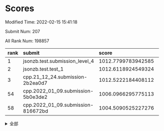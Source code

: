 # Scores

Modified Time: 2022-02-15 15:41:18

Submit Num: 207

All Rank Num: 198857

| rank |               submit               |       score        |       sigma        | pk_num |
| :--- | :--------------------------------- | :----------------- | :----------------- | :----- |
| 1    | jsonzb.test.submission_level_4     | 1012.7799783942585 | 0.7992911010891239 | 3847   |
| 2    | jsonzb.test.test_1                 | 1012.6118924549324 | 0.8056796264647226 | 3843   |
| 3    | cpp.21_12_24.submission-2b2ea0d7   | 1012.5222184408112 | 0.7744990775056882 | 3846   |
| 54   | cpp.2022_01_09.submission-5b0e3de2 | 1006.0966295775113 | 0.7197289421082261 | 3841   |
| 58   | cpp.2022_01_09.submission-816672bd | 1004.5090525227276 | 0.7109056159800692 | 3840   |


<details>
<summary>全部</summary>

| rank |                 submit                 |       score        |       sigma        | pk_num |
| :--- | :------------------------------------- | :----------------- | :----------------- | :----- |
| 1    | jsonzb.test.submission_level_4         | 1012.7799783942585 | 0.7992911010891239 | 3847   |
| 2    | jsonzb.test.test_1                     | 1012.6118924549324 | 0.8056796264647226 | 3843   |
| 3    | cpp.21_12_24.submission-2b2ea0d7       | 1012.5222184408112 | 0.7744990775056882 | 3846   |
| 4    | gobigger.level_3.submission_level_3_23 | 1011.6589243060732 | 0.7515639078241948 | 3840   |
| 5    | gobigger.level_3.submission_level_3_4  | 1011.3706984624112 | 0.7583022910762534 | 3841   |
| 6    | gobigger.level_3.submission_level_3_20 | 1011.2829238420991 | 0.7711934293745425 | 3845   |
| 7    | gobigger.level_3.submission_level_3_38 | 1011.0570614007512 | 0.7584090565657814 | 3847   |
| 8    | gobigger.level_3.submission_level_3_12 | 1011.0248478482175 | 0.785622413433043  | 3846   |
| 9    | gobigger.level_3.submission_level_3_2  | 1010.8977264860542 | 0.7620473893532432 | 3841   |
| 10   | gobigger.level_3.submission_level_3_40 | 1010.7310261809108 | 0.7580159158707863 | 3843   |
| 11   | gobigger.level_3.submission_level_3_10 | 1010.7165696523138 | 0.7419084157614236 | 3849   |
| 12   | gobigger.level_3.submission_level_3_0  | 1010.5959987996548 | 0.7611202670184865 | 3842   |
| 13   | gobigger.level_3.submission_level_3_29 | 1010.5934462845809 | 0.7591065173267714 | 3844   |
| 14   | gobigger.level_3.submission_level_3_26 | 1010.532449367559  | 0.7692414869353507 | 3842   |
| 15   | gobigger.level_3.submission_level_3_18 | 1010.4841292452145 | 0.7647948855326379 | 3840   |
| 16   | gobigger.level_3.submission_level_3_37 | 1010.3611567001849 | 0.7546194878736976 | 3843   |
| 17   | gobigger.level_3.submission_level_3_35 | 1010.350756532815  | 0.783555879720378  | 3843   |
| 18   | gobigger.level_3.submission_level_3_47 | 1010.3067447178466 | 0.744940381309197  | 3845   |
| 19   | gobigger.level_3.submission_level_3_14 | 1010.2463341134285 | 0.7610207313121717 | 3840   |
| 20   | gobigger.level_3.submission_level_3_39 | 1010.1521157983958 | 0.7505914719764404 | 3837   |
| 21   | gobigger.level_3.submission_level_3_21 | 1010.0735086221691 | 0.7276412177981119 | 3840   |
| 22   | gobigger.level_3.submission_level_3_28 | 1010.0539447584077 | 0.7729912914533187 | 3845   |
| 23   | gobigger.level_3.submission_level_3_43 | 1010.0434157458519 | 0.748209176209826  | 3848   |
| 24   | gobigger.level_3.submission_level_3_11 | 1010.0190590888343 | 0.7577953069194688 | 3841   |
| 25   | gobigger.level_3.submission_level_3_24 | 1009.9797379689182 | 0.7546958788350299 | 3843   |
| 26   | gobigger.level_3.submission_level_3_32 | 1009.9721168380536 | 0.7482923567884582 | 3841   |
| 27   | gobigger.level_3.submission_level_3_44 | 1009.9564406723259 | 0.7614354084855084 | 3838   |
| 28   | gobigger.level_3.submission_level_3_34 | 1009.9505666950629 | 0.764899418398778  | 3844   |
| 29   | gobigger.level_3.submission_level_3_5  | 1009.9301253755909 | 0.7821487480229441 | 3840   |
| 30   | gobigger.level_3.submission_level_3_8  | 1009.8352546318777 | 0.7565444571202015 | 3844   |
| 31   | gobigger.level_3.submission_level_3_3  | 1009.832156526725  | 0.7666033206334827 | 3842   |
| 32   | gobigger.level_3.submission_level_3_1  | 1009.7982108120663 | 0.7497487606966176 | 3843   |
| 33   | gobigger.level_3.submission_level_3_13 | 1009.7785085635815 | 0.7715634414487097 | 3842   |
| 34   | gobigger.level_3.submission_level_3_9  | 1009.6985796210375 | 0.7689278621554193 | 3841   |
| 35   | gobigger.level_3.submission_level_3_45 | 1009.6619112170799 | 0.7568580304939707 | 3847   |
| 36   | gobigger.level_3.submission_level_3_42 | 1009.621171022236  | 0.7450981942804353 | 3837   |
| 37   | gobigger.level_3.submission_level_3_30 | 1009.5685419118238 | 0.7780252253618588 | 3840   |
| 38   | gobigger.level_3.submission_level_3_48 | 1009.547077896187  | 0.7615495263577327 | 3846   |
| 39   | gobigger.level_3.submission_level_3_17 | 1009.4096283528869 | 0.7436147757575842 | 3845   |
| 40   | gobigger.level_3.submission_level_3_19 | 1009.3742239792892 | 0.7414825991767581 | 3841   |
| 41   | gobigger.level_3.submission_level_3_46 | 1009.3673100299445 | 0.7345508507065971 | 3847   |
| 42   | gobigger.level_3.submission_level_3_15 | 1009.3262735281912 | 0.7246688434747751 | 3846   |
| 43   | gobigger.level_3.submission_level_3_16 | 1009.2946377657235 | 0.7438997704469544 | 3839   |
| 44   | gobigger.level_3.submission_level_3_49 | 1009.2935982097883 | 0.7572484140361204 | 3842   |
| 45   | gobigger.level_3.submission_level_3_22 | 1009.2369362490455 | 0.7612553358545108 | 3851   |
| 46   | gobigger.level_3.submission_level_3_25 | 1009.233231690971  | 0.743590694215147  | 3839   |
| 47   | gobigger.level_3.submission_level_3_31 | 1008.867102207026  | 0.7305060162417655 | 3838   |
| 48   | gobigger.level_3.submission_level_3_41 | 1008.7315255257266 | 0.7658441117908729 | 3845   |
| 49   | gobigger.level_3.submission_level_3_6  | 1008.7068991780096 | 0.764606969592797  | 3841   |
| 50   | gobigger.level_3.submission_level_3_7  | 1008.3120088117556 | 0.7312971781830904 | 3850   |
| 51   | gobigger.level_3.submission_level_3_36 | 1007.9684476883864 | 0.7329784439496928 | 3852   |
| 52   | gobigger.level_3.submission_level_3_27 | 1007.7591467723929 | 0.7331978300663781 | 3849   |
| 53   | gobigger.level_3.submission_level_3_33 | 1007.5652901679782 | 0.7356974737705008 | 3843   |
| 54   | cpp.2022_01_09.submission-5b0e3de2     | 1006.0966295775113 | 0.7197289421082261 | 3841   |
| 55   | gobigger.level_1.submission_level_1_44 | 1005.0115816868574 | 0.722025124339979  | 3842   |
| 56   | gobigger.level_1.submission_level_1_33 | 1004.8069701855701 | 0.7279825122723574 | 3839   |
| 57   | gobigger.level_1.submission_level_1_21 | 1004.7166971712056 | 0.7196337962341247 | 3846   |
| 58   | cpp.2022_01_09.submission-816672bd     | 1004.5090525227276 | 0.7109056159800692 | 3840   |
| 59   | gobigger.level_1.submission_level_1_23 | 1004.0431917708703 | 0.7203407474931851 | 3841   |
| 60   | gobigger.level_1.submission_level_1_10 | 1004.0171917192781 | 0.7033353239668357 | 3841   |
| 61   | gobigger.level_1.submission_level_1_22 | 1003.8678802440483 | 0.7155728128542377 | 3841   |
| 62   | gobigger.level_1.submission_level_1_9  | 1003.8656393979253 | 0.7120733377661316 | 3842   |
| 63   | gobigger.level_1.submission_level_1_7  | 1003.8529194470428 | 0.7167416088765696 | 3848   |
| 64   | gobigger.level_1.submission_level_1_35 | 1003.8386848742613 | 0.7098803269924795 | 3846   |
| 65   | gobigger.level_1.submission_level_1_13 | 1003.7897295473916 | 0.7131061805356812 | 3846   |
| 66   | gobigger.level_1.submission_level_1_11 | 1003.7561019730667 | 0.7310331693862112 | 3840   |
| 67   | gobigger.level_1.submission_level_1_47 | 1003.6493002348749 | 0.7148975298924758 | 3843   |
| 68   | gobigger.level_1.submission_level_1_43 | 1003.6165066194364 | 0.7097495258835845 | 3845   |
| 69   | gobigger.level_1.submission_level_1_31 | 1003.5570841305431 | 0.7227681062578507 | 3837   |
| 70   | gobigger.level_1.submission_level_1_26 | 1003.540508973307  | 0.7233386607688806 | 3841   |
| 71   | gobigger.level_1.submission_level_1_36 | 1003.515980286266  | 0.7160908438328183 | 3846   |
| 72   | gobigger.level_1.submission_level_1_5  | 1003.463762435392  | 0.714197118362607  | 3842   |
| 73   | gobigger.level_1.submission_level_1_29 | 1003.3802065017256 | 0.7162618284481436 | 3842   |
| 74   | gobigger.level_1.submission_level_1_37 | 1003.3761781799524 | 0.7213572670553272 | 3846   |
| 75   | gobigger.level_1.submission_level_1_20 | 1003.366600404807  | 0.7290100428634954 | 3844   |
| 76   | gobigger.level_1.submission_level_1_27 | 1003.3443981501614 | 0.7226016355991897 | 3839   |
| 77   | gobigger.level_1.submission_level_1_1  | 1003.3241193244302 | 0.7281260098947271 | 3841   |
| 78   | gobigger.level_1.submission_level_1_3  | 1003.3116628463248 | 0.7107183963426917 | 3840   |
| 79   | gobigger.level_1.submission_level_1_30 | 1003.261621158968  | 0.7120406001085008 | 3845   |
| 80   | gobigger.level_1.submission_level_1_49 | 1003.2177990207811 | 0.7173658529217202 | 3845   |
| 81   | gobigger.level_1.submission_level_1_48 | 1003.147338434466  | 0.7175602357528741 | 3839   |
| 82   | gobigger.level_1.submission_level_1_14 | 1003.0720687021806 | 0.7158132526087965 | 3843   |
| 83   | gobigger.level_1.submission_level_1_41 | 1003.0512660843069 | 0.7128691152843317 | 3845   |
| 84   | gobigger.level_1.submission_level_1_34 | 1003.0420626464809 | 0.7175947711578827 | 3837   |
| 85   | gobigger.level_1.submission_level_1_18 | 1002.9225506908614 | 0.720233249134328  | 3852   |
| 86   | gobigger.level_1.submission_level_1_0  | 1002.8867215695607 | 0.7134847681130569 | 3845   |
| 87   | gobigger.level_1.submission_level_1_4  | 1002.8425652065492 | 0.7201395268817471 | 3842   |
| 88   | gobigger.level_1.submission_level_1_32 | 1002.7145767463991 | 0.7260984664650713 | 3847   |
| 89   | gobigger.level_1.submission_level_1_17 | 1002.6569327338235 | 0.7060424051035992 | 3841   |
| 90   | gobigger.level_1.submission_level_1_40 | 1002.6421031744932 | 0.7175947333798965 | 3841   |
| 91   | gobigger.level_1.submission_level_1_24 | 1002.6301423191497 | 0.7088342156939753 | 3836   |
| 92   | gobigger.level_1.submission_level_1_19 | 1002.6141989337641 | 0.711598068583279  | 3843   |
| 93   | gobigger.level_1.submission_level_1_6  | 1002.5632483824371 | 0.7180091947451189 | 3842   |
| 94   | gobigger.level_1.submission_level_1_28 | 1002.5226442122654 | 0.7142420388974272 | 3844   |
| 95   | gobigger.level_1.submission_level_1_42 | 1002.5143879873262 | 0.7132897640111291 | 3842   |
| 96   | gobigger.level_1.submission_level_1_45 | 1002.5029802147391 | 0.7229632574371846 | 3843   |
| 97   | gobigger.level_1.submission_level_1_16 | 1002.4778798073139 | 0.7064413597904393 | 3838   |
| 98   | gobigger.level_1.submission_level_1_38 | 1002.4726146487931 | 0.7113620195468614 | 3852   |
| 99   | gobigger.level_1.submission_level_1_12 | 1002.4061792349102 | 0.7103902538872253 | 3842   |
| 100  | gobigger.level_1.submission_level_1_2  | 1002.3933876337323 | 0.7098324781844562 | 3842   |
| 101  | gobigger.level_1.submission_level_1_15 | 1002.3683030628429 | 0.7183771292307005 | 3842   |
| 102  | gobigger.level_1.submission_level_1_39 | 1002.2179861257736 | 0.7245659553008517 | 3841   |
| 103  | gobigger.level_1.submission_level_1_46 | 1001.7072379975349 | 0.7123556801986305 | 3840   |
| 104  | gobigger.level_1.submission_level_1_8  | 1001.6558424909741 | 0.7149900794529377 | 3840   |
| 105  | gobigger.level_1.submission_level_1_25 | 1001.2400536119707 | 0.700126838128526  | 3845   |
| 106  | gobigger.random.submission_random_38   | 997.068963211625   | 0.7022659909592593 | 3845   |
| 107  | gobigger.random.submission_random_17   | 997.0361249062116  | 0.7089284624837839 | 3846   |
| 108  | gobigger.random.submission_random_12   | 997.0124754518394  | 0.7113121732910463 | 3840   |
| 109  | gobigger.random.submission_random_46   | 996.9457333328754  | 0.7226536581330956 | 3842   |
| 110  | gobigger.random.submission_random_0    | 996.9430146954145  | 0.7055245804115075 | 3846   |
| 111  | gobigger.random.submission_random_11   | 996.9199261827843  | 0.7140984493257256 | 3843   |
| 112  | gobigger.random.submission_random_47   | 996.916671755775   | 0.7044991372393378 | 3839   |
| 113  | gobigger.random.submission_random_25   | 996.8681959604166  | 0.7172704978969744 | 3837   |
| 114  | gobigger.random.submission_random_16   | 996.8461706875563  | 0.7075557463696769 | 3842   |
| 115  | gobigger.random.submission_random_41   | 996.7232553128955  | 0.7191032089910471 | 3842   |
| 116  | gobigger.random.submission_random_34   | 996.6786098262606  | 0.7003203200025048 | 3841   |
| 117  | gobigger.random.submission_random_21   | 996.6135449605722  | 0.7065809247566333 | 3844   |
| 118  | gobigger.random.submission_random_40   | 996.5931467827971  | 0.7047646547833136 | 3837   |
| 119  | gobigger.random.submission_random_28   | 996.5667461726196  | 0.7189646862974735 | 3847   |
| 120  | gobigger.random.submission_random_42   | 996.3737404817956  | 0.7004966853739196 | 3846   |
| 121  | gobigger.random.submission_random_39   | 996.3564119825642  | 0.7171813736126591 | 3842   |
| 122  | gobigger.random.submission_random_29   | 996.3312218120184  | 0.697441193803027  | 3840   |
| 123  | gobigger.random.submission_random_14   | 996.3249748861709  | 0.7040485604179504 | 3837   |
| 124  | gobigger.random.submission_random_48   | 996.303081386748   | 0.702476654845393  | 3846   |
| 125  | gobigger.random.submission_random_43   | 996.2952182813553  | 0.711269521376889  | 3840   |
| 126  | gobigger.random.submission_random_10   | 996.2522796442505  | 0.7086754721248348 | 3843   |
| 127  | gobigger.random.submission_random_26   | 996.0853193836325  | 0.7147801630104617 | 3843   |
| 128  | gobigger.random.submission_random_27   | 996.0698863367461  | 0.7193488060339748 | 3843   |
| 129  | gobigger.random.submission_random_32   | 996.0172152681765  | 0.7098566341554696 | 3843   |
| 130  | gobigger.random.submission_random_9    | 995.9707602366576  | 0.7145252050603228 | 3845   |
| 131  | gobigger.random.submission_random_20   | 995.8588143154776  | 0.6990167431436494 | 3845   |
| 132  | gobigger.random.submission_random_18   | 995.8462024218235  | 0.708969620083614  | 3841   |
| 133  | gobigger.random.submission_random_30   | 995.8097194054536  | 0.7002023138115945 | 3842   |
| 134  | gobigger.random.submission_random_44   | 995.7477142646397  | 0.7039203987021009 | 3846   |
| 135  | gobigger.random.submission_random_24   | 995.679867769866   | 0.7229047763414892 | 3844   |
| 136  | gobigger.random.submission_random_2    | 995.6756756929234  | 0.7068534505528646 | 3842   |
| 137  | gobigger.random.submission_random_3    | 995.6144826416974  | 0.7105204102699574 | 3841   |
| 138  | gobigger.random.submission_random_33   | 995.6120509093455  | 0.7018517755518773 | 3844   |
| 139  | gobigger.random.submission_random_7    | 995.6024419301057  | 0.7039763471340729 | 3847   |
| 140  | gobigger.random.submission_random_4    | 995.5818637200636  | 0.7195076618112146 | 3839   |
| 141  | gobigger.random.submission_random_5    | 995.5479561030198  | 0.7105302569093556 | 3840   |
| 142  | gobigger.random.submission_random_1    | 995.54322468294    | 0.7253063464018751 | 3838   |
| 143  | gobigger.random.submission_random_19   | 995.5249733757158  | 0.7088812552561496 | 3846   |
| 144  | gobigger.random.submission_random_31   | 995.4969629369207  | 0.7184271591683793 | 3843   |
| 145  | gobigger.random.submission_random_13   | 995.4840744593563  | 0.7032457193741689 | 3839   |
| 146  | gobigger.random.submission_random_23   | 995.4218353277387  | 0.7226024182573686 | 3837   |
| 147  | gobigger.random.submission_random_35   | 995.3644276820042  | 0.7171133133720851 | 3842   |
| 148  | gobigger.random.submission_random_6    | 995.3578786477436  | 0.698126715671582  | 3840   |
| 149  | gobigger.random.submission_random_15   | 995.3442035359047  | 0.7163556869792581 | 3842   |
| 150  | gobigger.random.submission_random_8    | 995.3336688458951  | 0.7103435568997287 | 3842   |
| 151  | gobigger.random.submission_random_45   | 995.2854034799113  | 0.7132692596082477 | 3844   |
| 152  | gobigger.random.submission_random_49   | 995.1755749425768  | 0.7123915415706924 | 3850   |
| 153  | gobigger.random.submission_random_36   | 995.1533655648906  | 0.7159520357809604 | 3838   |
| 154  | gobigger.random.submission_random_37   | 995.1076960463791  | 0.7170600845602461 | 3841   |
| 155  | gobigger.random.submission_random_22   | 994.6247276845085  | 0.7103471597865353 | 3846   |
| 156  | gobigger.level_2.submission_level_2_1  | 994.3508836181253  | 0.7340831679393849 | 3840   |
| 157  | gobigger.level_2.submission_level_2_31 | 993.9801635742441  | 0.7201096202499725 | 3837   |
| 158  | gobigger.level_2.submission_level_2_27 | 993.9006425125253  | 0.7246796158207145 | 3843   |
| 159  | gobigger.level_2.submission_level_2_39 | 993.696182762162   | 0.7181826198465165 | 3844   |
| 160  | gobigger.level_2.submission_level_2_2  | 993.6275232229758  | 0.7250361133322434 | 3843   |
| 161  | gobigger.level_2.submission_level_2_44 | 993.1670108344026  | 0.7507287244361635 | 3846   |
| 162  | gobigger.level_2.submission_level_2_24 | 993.08315746903    | 0.7225661696622548 | 3846   |
| 163  | gobigger.level_2.submission_level_2_17 | 993.0319325594206  | 0.7638652324890802 | 3838   |
| 164  | gobigger.level_2.submission_level_2_14 | 992.8718810529731  | 0.7364058767672246 | 3844   |
| 165  | gobigger.level_2.submission_level_2_35 | 992.8367371495463  | 0.7485980262508634 | 3842   |
| 166  | gobigger.level_2.submission_level_2_16 | 992.824273643973   | 0.7445960848296844 | 3843   |
| 167  | gobigger.level_2.submission_level_2_28 | 992.8134090036426  | 0.7433476413651057 | 3844   |
| 168  | gobigger.level_2.submission_level_2_23 | 992.8080801162774  | 0.7388788807179826 | 3845   |
| 169  | gobigger.level_2.submission_level_2_18 | 992.791821372528   | 0.737869603644301  | 3840   |
| 170  | gobigger.level_2.submission_level_2_3  | 992.7878536632064  | 0.7321120138433735 | 3845   |
| 171  | gobigger.level_2.submission_level_2_45 | 992.7175729511221  | 0.7282617561817233 | 3842   |
| 172  | gobigger.level_2.submission_level_2_48 | 992.6185671856924  | 0.740657765836981  | 3844   |
| 173  | gobigger.level_2.submission_level_2_5  | 992.6184343029685  | 0.7492486784586619 | 3842   |
| 174  | gobigger.level_2.submission_level_2_15 | 992.571219265367   | 0.7399822724512974 | 3839   |
| 175  | gobigger.level_2.submission_level_2_7  | 992.4570145389172  | 0.7288966321627474 | 3836   |
| 176  | gobigger.level_2.submission_level_2_30 | 992.3966240258932  | 0.746358640849631  | 3842   |
| 177  | gobigger.level_2.submission_level_2_13 | 992.3808710072777  | 0.7591263605049885 | 3848   |
| 178  | gobigger.level_2.submission_level_2_36 | 992.3751808108885  | 0.7475424866517302 | 3839   |
| 179  | gobigger.level_2.submission_level_2_9  | 992.321964819745   | 0.7348303677717499 | 3842   |
| 180  | gobigger.level_2.submission_level_2_33 | 992.3004262740187  | 0.7420622761178407 | 3839   |
| 181  | gobigger.level_2.submission_level_2_49 | 992.2915803967652  | 0.7544633992674518 | 3840   |
| 182  | gobigger.level_2.submission_level_2_4  | 992.2151844639051  | 0.7371906618060862 | 3841   |
| 183  | gobigger.level_2.submission_level_2_47 | 992.2113058251775  | 0.7489587255118445 | 3844   |
| 184  | gobigger.level_2.submission_level_2_20 | 992.1911522189636  | 0.7279799998367666 | 3842   |
| 185  | gobigger.level_2.submission_level_2_38 | 992.1885323848667  | 0.736739209923118  | 3844   |
| 186  | gobigger.level_2.submission_level_2_22 | 992.0795211338177  | 0.7568149336548268 | 3844   |
| 187  | gobigger.level_2.submission_level_2_40 | 992.0164420869404  | 0.7403329161466284 | 3842   |
| 188  | gobigger.level_2.submission_level_2_34 | 992.0023631597629  | 0.7385055711807036 | 3843   |
| 189  | gobigger.level_2.submission_level_2_25 | 991.9287764832787  | 0.7515290077630806 | 3850   |
| 190  | gobigger.level_2.submission_level_2_11 | 991.9220653100351  | 0.7512496379402592 | 3841   |
| 191  | gobigger.level_2.submission_level_2_37 | 991.9113165998644  | 0.7560791032385468 | 3846   |
| 192  | gobigger.level_2.submission_level_2_19 | 991.8919164792833  | 0.7478438544503481 | 3840   |
| 193  | gobigger.level_2.submission_level_2_6  | 991.8702109272093  | 0.7355733059621118 | 3843   |
| 194  | gobigger.level_2.submission_level_2_21 | 991.762008009355   | 0.7381876576251305 | 3845   |
| 195  | gobigger.level_2.submission_level_2_29 | 991.7416632792682  | 0.7538811101974623 | 3840   |
| 196  | gobigger.level_2.submission_level_2_26 | 991.6354351251985  | 0.737730403268217  | 3849   |
| 197  | gobigger.level_2.submission_level_2_42 | 991.2636902829732  | 0.7602063056716876 | 3842   |
| 198  | gobigger.level_2.submission_level_2_0  | 991.1190189178607  | 0.7551348828573249 | 3837   |
| 199  | gobigger.level_2.submission_level_2_12 | 990.9676282410653  | 0.7697506381363604 | 3843   |
| 200  | gobigger.level_2.submission_level_2_32 | 990.72197517462    | 0.7684225197677473 | 3842   |
| 201  | gobigger.level_2.submission_level_2_10 | 990.716417538386   | 0.7466902070995476 | 3841   |
| 202  | gobigger.level_2.submission_level_2_46 | 990.6121631046041  | 0.7660262987902808 | 3846   |
| 203  | gobigger.level_2.submission_level_2_41 | 990.5651395081449  | 0.7650214232928879 | 3845   |
| 204  | gobigger.level_2.submission_level_2_8  | 990.3514099119506  | 0.7552322060229301 | 3845   |
| 205  | gobigger.level_2.submission_level_2_43 | 990.3190947551946  | 0.7754154478704145 | 3836   |
| 206  | gobigger.none.submission_none_1        | 978.6389704096234  | 1.3209262909657506 | 3843   |
| 207  | gobigger.none.submission_none_0        | 976.9040479020214  | 1.4209491117775435 | 3839   |

</details>